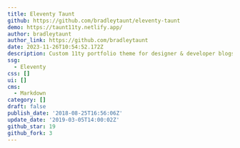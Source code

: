 ```yaml
---
title: Eleventy Taunt
github: https://github.com/bradleytaunt/eleventy-taunt
demo: https://taunt11ty.netlify.app/
author: bradleytaunt
author_link: https://github.com/bradleytaunt
date: 2023-11-26T10:54:52.172Z
description: Custom 11ty portfolio theme for designer & developer blogs.
ssg:
  - Eleventy
css: []
ui: []
cms:
  - Markdown
category: []
draft: false
publish_date: '2018-08-25T16:56:06Z'
update_date: '2019-03-05T14:00:02Z'
github_star: 19
github_fork: 3
---
```

